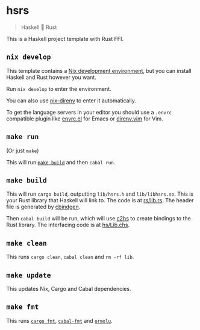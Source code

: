 # hsrs

> Haskell 💞 Rust

This is a Haskell project template with Rust FFI.

## `nix develop`

This template contains a [Nix development environment](https://nix.dev/manual/nix/2.17/command-ref/new-cli/nix3-develop), but you can install Haskell and Rust however you want.

Run `nix develop` to enter the environment.

You can also use [nix-direnv](https://github.com/nix-community/nix-direnv) to enter it automatically.

To get the language servers in your editor you should use a `.envrc` compatible plugin like [envrc.el](https://github.com/purcell/envrc) for Emacs or [direnv.vim](https://github.com/direnv/direnv.vim) for Vim.

## `make run`

(Or just `make`)

This will run [`make build`](#make-build) and then `cabal run`.

## `make build`

This will run `cargo build`, outputting `lib/hsrs.h` and `lib/libhsrs.so`. This is your Rust library that Haskell will link to. The code is at [rs/lib.rs](rs/lib.rs). The header file is generated by [cbindgen](https://github.com/mozilla/cbindgen).

Then `cabal build` will be run, which will use [c2hs](https://github.com/haskell/c2hs) to create bindings to the Rust library. The interfacing code is at [hs/Lib.chs](hs/Lib.chs).

## `make clean`

This runs `cargo clean`, `cabal clean` and `rm -rf lib`.

## `make update`

This updates Nix, Cargo and Cabal dependencies.

## `make fmt`

This runs [`cargo fmt`](https://github.com/rust-lang/rustfmt), [`cabal-fmt`](https://github.com/phadej/cabal-fmt) and [`ormolu`](https://github.com/tweag/ormolu).
